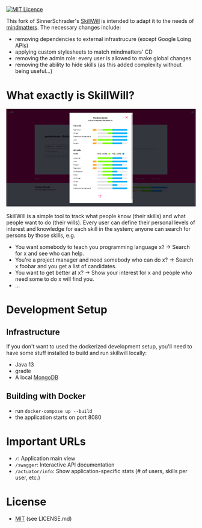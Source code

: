 
[![MIT Licence](https://badges.frapsoft.com/os/mit/mit.svg?v=103)](https://opensource.org/licenses/mit-license.php)

This fork of SinnerSchrader's [SkillWill](https://github.com/sinnerschrader/SkillWill) is intended to adapt it to the needs of [mindmatters](https://mindmatters.de). The necessary changes include:
* removing dependencies to external infrastrucure (except Google Loing APIs)
* applying custom stylesheets to match mindmatters' CD
* removing the admin role: every user is allowed to make global changes
* removing the ability to hide skills (as this added complexity without being useful...)


# What exactly is SkillWill?
![screenshot](screenshot.png)

SkillWill is a simple tool to track what people know (their skills) and what people want to do (their wills).
Every user can define their personal levels of interest and knowledge for each skill in the system; anyone can search for persons by those skills, e.g.
* You want somebody to teach you programming language x? → Search for x and see who can help.
* You're a project manager and need somebody who can do x? → Search x foobar and you get a list of candidates.
* You want to get better at x? → Show your interest for x and people who need some to do x will find you.
* ...

# Development Setup

## Infrastructure
If you don't want to used the dockerized development setup, you'll need to have some stuff installed to build and run skillwill locally:
* Java 13
* gradle
* A local [MongoDB](https://www.mongodb.com/)

## Building with Docker
* run `docker-compose up --build`
* the application starts on port 8080

# Important URLs
* `/`: Application main view
* `/swagger`: Interactive API documentation
* `/actuator/info`: Show application-specific stats (# of users, skills per user, etc.)

# License
* [MIT](https://opensource.org/licenses/MIT) (see LICENSE.md)
